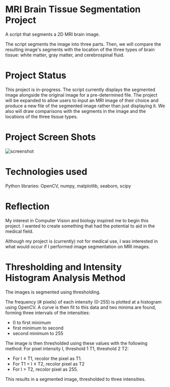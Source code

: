 # MRI Brain Tissue Segmentation Project

A script that segments a 2D MRI brain image.

The script segments the image into three parts. Then, we will compare the resulting image's segments with the location of the three types of brain tissue: white matter, gray matter, and cerebrospinal fluid.

# Project Status

This project is in-progress. The script currently displays the segmented image alongside the original image for a pre-determined file. The project will be expanded to allow users to input an MRI image of their choice and produce a new file of the segmented image rather than just displaying it. We also will draw comparisons with the segments in the image and the locations of the three tissue types.

# Project Screen Shots

![screenshot](https://github.com/ahenderson3223/mri-tissue-segmentation/blob/master/Images/ScreenshotSideBySide.png?raw=true)

# Technologies used

Python libraries: OpenCV, numpy, matplotlib, seaborn, scipy

# Reflection

My interest in Computer Vision and biology inspired me to begin this project. I wanted to create something that had the potential to aid in the medical field.

Although my project is (currently) not for medical use, I was interested in what would occur if I performed image segmentation on MRI images.

# Thresholding and Intensity Histogram Analysis Method

The images is segmented using thresholding.

The frequency (# pixels) of each intensity (0-255) is plotted at a histogram using OpenCV.
A curve is then fit to this data and two minima are found, forming three intervals of the intensities:

- 0 to first minimum
- first minimum to second
- second minimum to 255

The image is then thresholded using these values with the following method:
For pixel intensity I, threshold 1 T1, threshold 2 T2:

- For I &leq; T1, recolor the pixel as T1.
- For T1 &lt; I &leq; T2, recolor pixel as T2
- For I &gt; T2, recolor pixel as 255.

This results in a segmented image, thresholded to three intensities.
